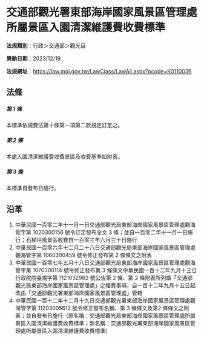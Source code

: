 # 交通部觀光署東部海岸國家風景區管理處所屬景區入園清潔維護費收費標準

**法規類別**：行政＞交通部＞觀光目

**異動日期**：2023/12/19  

**法規網址**：https://law.moj.gov.tw/LawClass/LawAll.aspx?pcode=K0110036





## 法條
##### 第 1 條
本標準依規費法第十條第一項第二款規定訂定之。

##### 第 2 條
本處入園清潔維護費收費景區及收費基準如附表。

##### 第 3 條
本標準自發布日施行。

## 沿革
1. 中華民國一百零二年十一月一日交通部觀光局東部海岸國家風景區管理處觀海管字第 1020300156 號令訂定發布全文 3  條；並自一百零二年十一月一日施行；石梯坪風景區收費自一百零三年六月三十日施行
1. 中華民國一百零六年十二月二十八日交通部觀光局東部海岸國家風景區管理處觀海管字第 1060300459 號令修正發布第 2  條條文之附表
1. 中華民國一百零七年五月十八日交通部觀光局東部海岸國家風景區管理處觀海管字第 1070300114 號令修正發布第 3  條條文中華民國一百十二年九月十三日行政院院臺規字第 1121032982 號公告第 2  條、第 2  條附表所列屬「交通部觀光局東部海岸國家風景區管理處」之權責事項，自一百十二年九月十五日起改由「交通部觀光署東部海岸國家風景區管理處」管轄
1. 中華民國一百十二年十二月十九日交通部觀光署東部海岸國家風景區管理處觀海管字第 11203005612  號令修正發布名稱、第 3  條條文及第2 條條文之附表；並自發布日施行（原名稱：交通部觀光局東部海岸國家風景區管理處所屬景區入園清潔維護費收費標準；新名稱：交通部觀光署東部海岸國家風景區管理處所屬景區入園清潔維護費收費標準）
